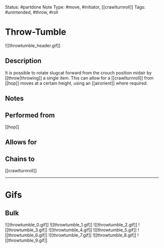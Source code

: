 Status: #partdone 
Note Type: #move, #initiator, [[crawlturnroll]]
Tags: #unintended, #throw, #roll 

# Throw-Tumble
![[throwtumble_header.gif]]
## Description
It is possible to rotate slugcat forward from the crouch position midair by [[throw|throwing]] a single item. This can allow for a [[crawlturnroll]] from [[hop]] moves at a certain height, using an [[airorient]] where required.

## Notes


## Performed from
[[hop]]

## Allows for


## Chains to
[[crawlturnroll]]

___
# Gifs
## Bulk
![[throwtumble_0.gif]]
![[throwtumble_1.gif]]
![[throwtumble_2.gif]]
![[throwtumble_3.gif]]
![[throwtumble_4.gif]]
![[throwtumble_5.gif]]
![[throwtumble_6.gif]]
![[throwtumble_7.gif]]
![[throwtumble_8.gif]]
![[throwtumble_9.gif]]